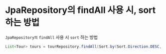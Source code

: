 # JpaRepository의 findAll 사용 시, sort하는 방법 

`JpaRepository의` `findAll` 사용 시 `sort` 하는 방법
``` java
List<Tour> tours = tourRepository.findAll(Sort.by(Sort.Direction.DESC, "id"));
```

